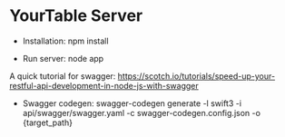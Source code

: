 # YourTable Server

- Installation: npm install

- Run server: node app

A quick tutorial for swagger: https://scotch.io/tutorials/speed-up-your-restful-api-development-in-node-js-with-swagger

- Swagger codegen:
swagger-codegen generate -l swift3 -i api/swagger/swagger.yaml -c swagger-codegen.config.json -o {target_path}
